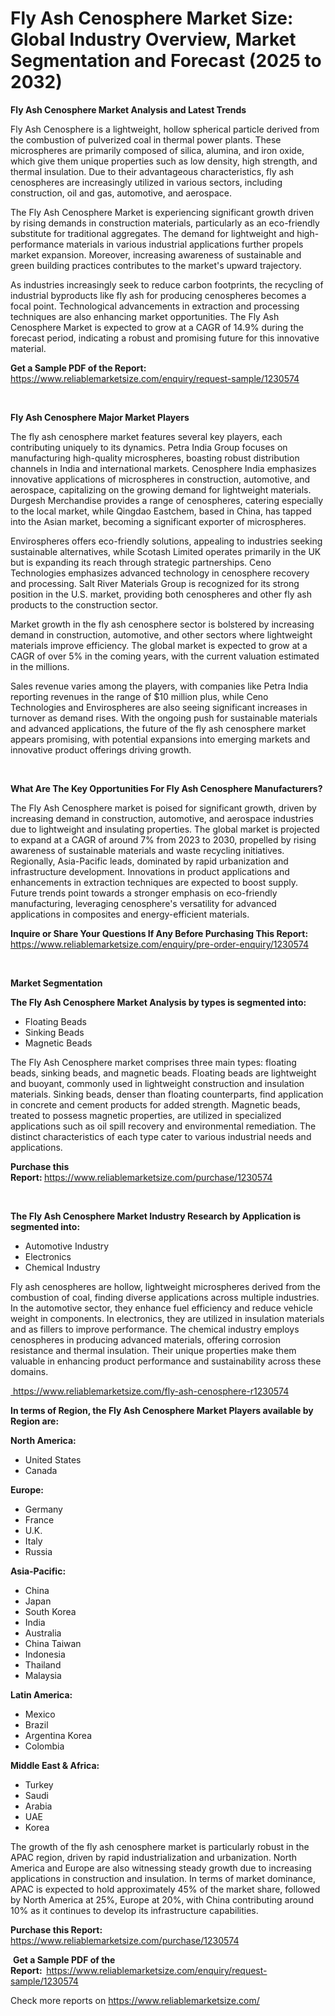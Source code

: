 <p><h1>Fly Ash Cenosphere Market Size: Global Industry Overview, Market Segmentation and Forecast (2025 to 2032)</h1></p><p><strong>Fly Ash Cenosphere Market Analysis and Latest Trends</strong></p>
<p><p>Fly Ash Cenosphere is a lightweight, hollow spherical particle derived from the combustion of pulverized coal in thermal power plants. These microspheres are primarily composed of silica, alumina, and iron oxide, which give them unique properties such as low density, high strength, and thermal insulation. Due to their advantageous characteristics, fly ash cenospheres are increasingly utilized in various sectors, including construction, oil and gas, automotive, and aerospace.</p><p>The Fly Ash Cenosphere Market is experiencing significant growth driven by rising demands in construction materials, particularly as an eco-friendly substitute for traditional aggregates. The demand for lightweight and high-performance materials in various industrial applications further propels market expansion. Moreover, increasing awareness of sustainable and green building practices contributes to the market's upward trajectory. </p><p>As industries increasingly seek to reduce carbon footprints, the recycling of industrial byproducts like fly ash for producing cenospheres becomes a focal point. Technological advancements in extraction and processing techniques are also enhancing market opportunities. The Fly Ash Cenosphere Market is expected to grow at a CAGR of 14.9% during the forecast period, indicating a robust and promising future for this innovative material.</p></p>
<p><strong>Get a Sample PDF of the Report:&nbsp;</strong> <a href="https://www.reliablemarketsize.com/enquiry/request-sample/1230574?utm_campaign=3205&utm_medium=2&utm_source=Github&utm_content=ia&utm_term=01042025&utm_id=fly-ash-cenosphere">https://www.reliablemarketsize.com/enquiry/request-sample/1230574</a></p>
<p>&nbsp;</p>
<p><strong>Fly Ash Cenosphere Major Market Players</strong></p>
<p><p>The fly ash cenosphere market features several key players, each contributing uniquely to its dynamics. Petra India Group focuses on manufacturing high-quality microspheres, boasting robust distribution channels in India and international markets. Cenosphere India emphasizes innovative applications of microspheres in construction, automotive, and aerospace, capitalizing on the growing demand for lightweight materials. Durgesh Merchandise provides a range of cenospheres, catering especially to the local market, while Qingdao Eastchem, based in China, has tapped into the Asian market, becoming a significant exporter of microspheres.</p><p>Envirospheres offers eco-friendly solutions, appealing to industries seeking sustainable alternatives, while Scotash Limited operates primarily in the UK but is expanding its reach through strategic partnerships. Ceno Technologies emphasizes advanced technology in cenosphere recovery and processing. Salt River Materials Group is recognized for its strong position in the U.S. market, providing both cenospheres and other fly ash products to the construction sector.</p><p>Market growth in the fly ash cenosphere sector is bolstered by increasing demand in construction, automotive, and other sectors where lightweight materials improve efficiency. The global market is expected to grow at a CAGR of over 5% in the coming years, with the current valuation estimated in the millions. </p><p>Sales revenue varies among the players, with companies like Petra India reporting revenues in the range of $10 million plus, while Ceno Technologies and Envirospheres are also seeing significant increases in turnover as demand rises. With the ongoing push for sustainable materials and advanced applications, the future of the fly ash cenosphere market appears promising, with potential expansions into emerging markets and innovative product offerings driving growth.</p></p>
<p>&nbsp;</p>
<p><strong>What Are The Key Opportunities For Fly Ash Cenosphere Manufacturers?</strong></p>
<p><p>The Fly Ash Cenosphere market is poised for significant growth, driven by increasing demand in construction, automotive, and aerospace industries due to lightweight and insulating properties. The global market is projected to expand at a CAGR of around 7% from 2023 to 2030, propelled by rising awareness of sustainable materials and waste recycling initiatives. Regionally, Asia-Pacific leads, dominated by rapid urbanization and infrastructure development. Innovations in product applications and enhancements in extraction techniques are expected to boost supply. Future trends point towards a stronger emphasis on eco-friendly manufacturing, leveraging cenosphere's versatility for advanced applications in composites and energy-efficient materials.</p></p>
<p><strong>Inquire or Share Your Questions If Any Before Purchasing This Report:</strong> <a href="https://www.reliablemarketsize.com/enquiry/pre-order-enquiry/1230574?utm_campaign=3205&utm_medium=2&utm_source=Github&utm_content=ia&utm_term=01042025&utm_id=fly-ash-cenosphere">https://www.reliablemarketsize.com/enquiry/pre-order-enquiry/1230574</a></p>
<p>&nbsp;</p>
<p><strong>Market Segmentation</strong></p>
<p><strong>The Fly Ash Cenosphere Market Analysis by types is segmented into:</strong></p>
<p><ul><li>Floating Beads</li><li>Sinking Beads</li><li>Magnetic Beads</li></ul></p>
<p><p>The Fly Ash Cenosphere market comprises three main types: floating beads, sinking beads, and magnetic beads. Floating beads are lightweight and buoyant, commonly used in lightweight construction and insulation materials. Sinking beads, denser than floating counterparts, find application in concrete and cement products for added strength. Magnetic beads, treated to possess magnetic properties, are utilized in specialized applications such as oil spill recovery and environmental remediation. The distinct characteristics of each type cater to various industrial needs and applications.</p></p>
<p><strong>Purchase this Report:&nbsp;</strong><a href="https://www.reliablemarketsize.com/purchase/1230574?utm_campaign=3205&utm_medium=2&utm_source=Github&utm_content=ia&utm_term=01042025&utm_id=fly-ash-cenosphere">https://www.reliablemarketsize.com/purchase/1230574</a></p>
<p>&nbsp;</p>
<p><strong>The Fly Ash Cenosphere Market Industry Research by Application is segmented into:</strong></p>
<p><ul><li>Automotive Industry</li><li>Electronics</li><li>Chemical Industry</li></ul></p>
<p><p>Fly ash cenospheres are hollow, lightweight microspheres derived from the combustion of coal, finding diverse applications across multiple industries. In the automotive sector, they enhance fuel efficiency and reduce vehicle weight in components. In electronics, they are utilized in insulation materials and as fillers to improve performance. The chemical industry employs cenospheres in producing advanced materials, offering corrosion resistance and thermal insulation. Their unique properties make them valuable in enhancing product performance and sustainability across these domains.</p></p>
<p><a href="https://www.reliablemarketsize.com/fly-ash-cenosphere-r1230574?utm_campaign=3205&utm_medium=2&utm_source=Github&utm_content=ia&utm_term=01042025&utm_id=fly-ash-cenosphere">&nbsp;https://www.reliablemarketsize.com/fly-ash-cenosphere-r1230574</a></p>
<p><strong>In terms of Region, the Fly Ash Cenosphere Market Players available by Region are:</strong></p>
<p>
    <p> <strong> North America: </strong>
        <ul>
            <li>United States</li>
            <li>Canada</li>
        </ul>
        </p> 
    <p> <strong> Europe: </strong>
        <ul>
            <li>Germany</li>
            <li>France</li>
            <li>U.K.</li>
            <li>Italy</li>
            <li>Russia</li>
        </ul>
        </p> 
    <p> <strong> Asia-Pacific: </strong>
        <ul>
            <li>China</li>
            <li>Japan</li>
            <li>South Korea</li>
            <li>India</li>
            <li>Australia</li>
            <li>China Taiwan</li>
            <li>Indonesia</li>
            <li>Thailand</li>
            <li>Malaysia</li>
        </ul>
        </p> 
    <p> <strong> Latin America: </strong>
        <ul>
            <li>Mexico</li>
            <li>Brazil</li>
            <li>Argentina Korea</li>
            <li>Colombia</li>
        </ul>
        </p> 
    <p> <strong> Middle East & Africa: </strong>
        <ul>
            <li>Turkey</li>
            <li>Saudi</li>
            <li>Arabia</li>
            <li>UAE</li>
            <li>Korea</li>
        </ul>
    </p>
    </p>
<p><p>The growth of the fly ash cenosphere market is particularly robust in the APAC region, driven by rapid industrialization and urbanization. North America and Europe are also witnessing steady growth due to increasing applications in construction and insulation. In terms of market dominance, APAC is expected to hold approximately 45% of the market share, followed by North America at 25%, Europe at 20%, with China contributing around 10% as it continues to develop its infrastructure capabilities.</p></p>
<p><strong>Purchase this Report: </strong><a href="https://www.reliablemarketsize.com/purchase/1230574?utm_campaign=3205&utm_medium=2&utm_source=Github&utm_content=ia&utm_term=01042025&utm_id=fly-ash-cenosphere">https://www.reliablemarketsize.com/purchase/1230574</a></p>
<p>&nbsp;<strong>Get a Sample PDF of the Report:&nbsp;&nbsp;</strong><a href="https://www.reliablemarketsize.com/enquiry/request-sample/1230574?utm_campaign=3205&utm_medium=2&utm_source=Github&utm_content=ia&utm_term=01042025&utm_id=fly-ash-cenosphere">https://www.reliablemarketsize.com/enquiry/request-sample/1230574</a></p>
<p><strong></strong></p>
<p>Check more reports on <a href="https://www.reliablemarketsize.com/?utm_campaign=3205&utm_medium=2&utm_source=Github&utm_content=ia&utm_term=01042025&utm_id=fly-ash-cenosphere">https://www.reliablemarketsize.com/</a></p>